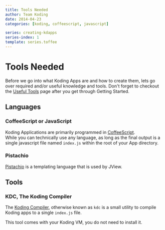 ```yaml
---
title: Tools Needed
author: Team Koding
date: 2014-04-23
categories: [koding, coffeescript, javascript]

series: creating-kdapps
series-index: 1
template: series.toffee
---
```



# Tools Needed

Before we go into what Koding Apps are and how to create them, lets go over
required and/or useful knowledge and tools. Don't forget to checkout the 
[Useful Tools][useful tools] page after you get through Getting Started.

## Languages

### CoffeeScript or JavaScript

Koding Applications are primarily programmed in [CoffeeScript][coffeescript].  
While you can technically use any language, as long as the final output is a 
single javascript file named `index.js` within the root of your App directory.

### Pistachio

[Pistachio][pistachio] is a templating language that is used by JView.

## Tools

### KDC, The Koding Compiler

The [Koding Compiler][kdc], otherwise known as `kdc` is a small utility to 
compile Koding apps to a single `index.js` file.

This tool comes with your Koding VM, you do not need to install it.





[koding]: https://koding.com
[coffeescript]: http://coffeescript.org
[pistachio]: https://github.com/pipobscure/pistachio
[kdc]: https://github.com/koding/kdc
[useful tools]: https://github.com/koding/kd/blob/master/docs/contents/useful-tools.md
